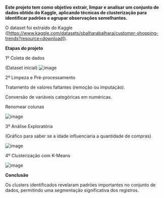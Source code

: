 **Este projeto tem como objetivo extrair, limpar e analisar um conjunto de dados obtido do Kaggle, aplicando técnicas de clusterização para identificar padrões e agrupar observações semelhantes.**

O dataset foi extraído do Kaggle ([https://www.kaggle.com/datasets/sbalharabalhara/customer-shopping-trends?resource=download]).


**Etapas do projeto**

1º Coleta de dados

(Dataset inicial)
![image](https://github.com/user-attachments/assets/1dec06da-6575-4836-92ea-4a0981ac0771)


2º Limpeza e Pré-processamento

Tratamento de valores faltantes (remoção ou imputação).

Conversão de variáveis categóricas em numéricas.

Renomear colunas

![image](https://github.com/user-attachments/assets/f455bacb-c9e0-4ee5-87dc-3eee001bb53a)

3º Análise Exploratória

(Gráfico para saber se a idade influenciaria a quantidade de compras)

![image](https://github.com/user-attachments/assets/c9c9d228-0a1b-40e9-93fb-464196265d86)

4º Clusterização com K-Means

![image](https://github.com/user-attachments/assets/227002be-3f78-40db-a30e-cc5d59f4a804)

**Conclusão**

Os clusters identificados revelaram padrões importantes no conjunto de dados, permitindo uma segmentação significativa dos registros.


